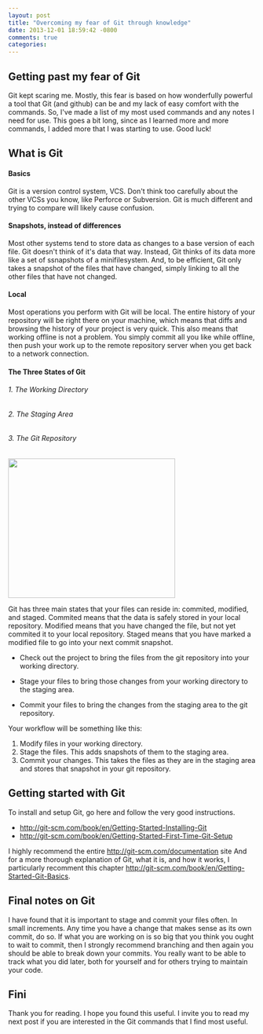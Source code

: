 ```yaml
---
layout: post
title: "Overcoming my fear of Git through knowledge"
date: 2013-12-01 18:59:42 -0800
comments: true
categories: 
---
```

## Getting past my fear of Git
Git kept scaring me.  Mostly, this fear is based on how wonderfully powerful a tool that Git (and github) can be and my lack of easy comfort with the commands.  So, I've made a list of my most used commands and any notes I need for use.  This goes a bit long, since as I learned more and more commands, I added more that I was starting to use.  Good luck!

## What is Git
#### Basics
Git is a version control system, VCS.  Don't think too carefully about the other VCSs you know, like Perforce or Subversion.  Git is much different and trying to compare will likely cause confusion.

#### Snapshots, instead of differences
Most other systems tend to store data as changes to a base version of each file.  Git doesn't think of it's data that way.  Instead, Git thinks of its data more like a set of ssnapshots of a minifilesystem.  And, to be efficient, Git only takes a snapshot of the files that have changed, simply linking to all the other files that have not changed.

#### Local
Most operations you perform with Git will be local. The entire history of your repository will be right there on your machine, which means that diffs and browsing the history of your project is very quick.  This also means that working offline is not a problem.  You simply commit all you like while offline, then push your work up to the remote repository server when you get back to a network connection. 

#### The Three States of Git
###### 1. The Working Directory
###### 2. The Staging Area
###### 3. The Git Repository
<a target="_blank" href="#blog"><img class="img-portfolio img-responsive" src="https://s3-us-west-2.amazonaws.com/technicalblog/three_states_of_git.png" width="340" height="284"></a>

Git has three main states that your files can reside in: commited, modified, and staged.  Commited means that the data is safely stored in your local repository.  Modified means that you have changed the file, but not yet commited it to your local repository.  Staged means that you have marked a modified file to go into your next commit snapshot.

* Check out the project to bring the files from the git repository into your working directory.

* Stage your files to bring those changes from your working directory to the staging area.

* Commit your files to bring the changes from the staging area to the git repository.

Your workflow will be something like this:

1. Modify files in your working directory.
2. Stage the files.  This adds snapshots of them to the staging area.
3. Commit your changes.  This takes the files as they are in the staging area and stores that snapshot in your git repository.

## Getting started with Git
To install and setup Git, go here and follow the very good instructions.  

* http://git-scm.com/book/en/Getting-Started-Installing-Git 
* http://git-scm.com/book/en/Getting-Started-First-Time-Git-Setup

I highly recommend the entire http://git-scm.com/documentation site
And for a more thorough explanation of Git, what it is, and how it works, I particularly recomment this chapter http://git-scm.com/book/en/Getting-Started-Git-Basics.

## Final notes on Git
I have found that it is important to stage and commit your files often.  In small increments.  Any time you have a change that makes sense as its own commit, do so.  If what you are working on is so big that you think you ought to wait to commit, then I strongly recommend branching and then again you should be able to break down your commits.  You really want to be able to track what you did later, both for yourself and for others trying to maintain your code.

## Fini

Thank you for reading.  I hope you found this useful.  I invite you to read my next post if you are interested in the Git commands that I find most useful.